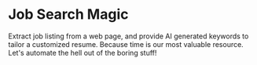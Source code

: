 # Job Search Magic
Extract job listing from a web page, and provide AI generated keywords to tailor a customized resume. Because time is our most valuable resource. Let's automate the hell out of the boring stuff!
